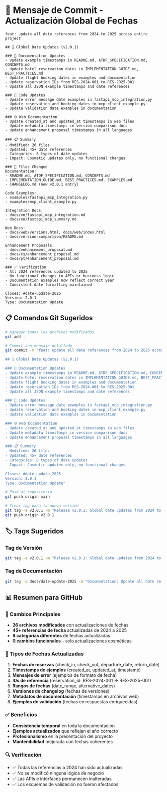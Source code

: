 # 📝 Mensaje de Commit - Actualización Global de Fechas

```
feat: update all date references from 2024 to 2025 across entire project

## 🔄 Global Date Updates (v2.0.1)

### 📝 Documentation Updates
- Update example timestamps in README.md, ATDF_SPECIFICATION.md, CONCEPTS.md
- Update hotel reservation dates in IMPLEMENTATION_GUIDE.md, BEST_PRACTICES.md
- Update flight booking dates in examples and documentation
- Update reservation IDs from RES-2024-001 to RES-2025-001
- Update all JSON example timestamps and date references

### 🔧 Code Updates  
- Update error message date examples in fastapi_mcp_integration.py
- Update reservation and booking dates in mcp_client_example.py
- Update validation date examples in documentation

### 🌐 Web Documentation
- Update created_at and updated_at timestamps in web files
- Update metadata timestamps in version comparison docs
- Update enhancement proposal timestamps in all languages

### 📋 Summary
- Modified: 26 files
- Updated: 45+ date references
- Categories: 8 types of date updates
- Impact: Cosmetic updates only, no functional changes

### 🎯 Files Changed
Documentation:
- README.md, ATDF_SPECIFICATION.md, CONCEPTS.md
- IMPLEMENTATION_GUIDE.md, BEST_PRACTICES.md, EXAMPLES.md
- CHANGELOG.md (new v2.0.1 entry)

Code Examples:
- examples/fastapi_mcp_integration.py
- examples/mcp_client_example.py

Integration Docs:
- docs/en/fastapi_mcp_integration.md
- docs/en/fastapi_mcp_summary.md

Web Docs:
- docs/web/versions.html, docs/web/index.html
- docs/version-comparison/README.md

Enhancement Proposals:
- docs/enhancement_proposal.md
- docs/es/enhancement_proposal.md  
- docs/pt/enhancement_proposal.md

### ✅ Verification
- All 2024 references updated to 2025
- No functional changes to APIs or business logic
- Documentation examples now reflect correct year
- Consistent date formatting maintained

Closes: #date-update-2025
Version: 2.0.1
Type: Documentation Update
```

## 📋 Comandos Git Sugeridos

```bash
# Agregar todos los archivos modificados
git add .

# Commit con mensaje detallado
git commit -m "feat: update all date references from 2024 to 2025 across entire project

## 🔄 Global Date Updates (v2.0.1)

### 📝 Documentation Updates
- Update example timestamps in README.md, ATDF_SPECIFICATION.md, CONCEPTS.md
- Update hotel reservation dates in IMPLEMENTATION_GUIDE.md, BEST_PRACTICES.md
- Update flight booking dates in examples and documentation
- Update reservation IDs from RES-2024-001 to RES-2025-001
- Update all JSON example timestamps and date references

### 🔧 Code Updates  
- Update error message date examples in fastapi_mcp_integration.py
- Update reservation and booking dates in mcp_client_example.py
- Update validation date examples in documentation

### 🌐 Web Documentation
- Update created_at and updated_at timestamps in web files
- Update metadata timestamps in version comparison docs
- Update enhancement proposal timestamps in all languages

### 📋 Summary
- Modified: 26 files
- Updated: 45+ date references
- Categories: 8 types of date updates
- Impact: Cosmetic updates only, no functional changes

Closes: #date-update-2025
Version: 2.0.1
Type: Documentation Update"

# Push al repositorio
git push origin main

# Crear tag para la nueva versión
git tag -a v2.0.1 -m "Release v2.0.1: Global date updates from 2024 to 2025"
git push origin v2.0.1
```

## 🏷️ Tags Sugeridos

### Tag de Versión
```bash
git tag -a v2.0.1 -m "Release v2.0.1: Global date updates from 2024 to 2025"
```

### Tag de Documentación
```bash
git tag -a docs/date-update-2025 -m "Documentation: Update all date references to 2025"
```

## 📊 Resumen para GitHub

### 🎯 Cambios Principales
- **26 archivos modificados** con actualizaciones de fechas
- **45+ referencias de fecha** actualizadas de 2024 a 2025
- **8 categorías diferentes** de fechas actualizadas
- **0 cambios funcionales** - solo actualizaciones cosméticas

### 📝 Tipos de Fechas Actualizadas
1. **Fechas de reservas** (check_in, check_out, departure_date, return_date)
2. **Timestamps de ejemplos** (created_at, updated_at, timestamp)
3. **Mensajes de error** (ejemplos de formato de fecha)
4. **IDs de referencia** (reservation_id: RES-2024-001 → RES-2025-001)
5. **Rangos de fechas** (date_range, alternative_dates)
6. **Versiones de changelog** (fechas de versiones)
7. **Metadatos de documentación** (timestamps en archivos web)
8. **Ejemplos de validación** (fechas en respuestas enriquecidas)

### ✅ Beneficios
- **Consistencia temporal** en toda la documentación
- **Ejemplos actualizados** que reflejan el año correcto
- **Profesionalismo** en la presentación del proyecto
- **Mantenibilidad** mejorada con fechas coherentes

### 🔍 Verificación
- ✅ Todas las referencias a 2024 han sido actualizadas
- ✅ No se modificó ninguna lógica de negocio
- ✅ Las APIs e interfaces permanecen inalteradas
- ✅ Los esquemas de validación no fueron afectados 